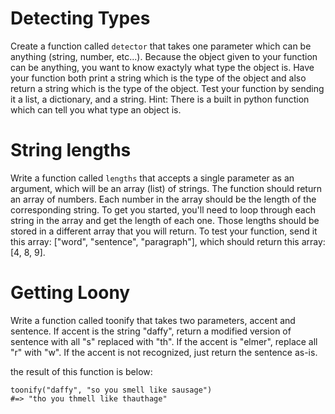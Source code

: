 # Detecting Types

Create a function called `detector` that takes one parameter which can be anything (string, number, etc...).  Because the object given to your function can be anything, you want to know exactyly what type the object is.  Have your function both print a string which is the type of the object and also return a string which is the type of the object.  Test your function by sending it a list, a dictionary, and a string.  Hint: There is a built in python function which can tell you what type an object is.

# String lengths

Write a function called `lengths` that accepts a single parameter as an argument, which will be an array (list) of strings. The function should return an array of numbers. Each number in the array should be the length of the corresponding string. To get you started, you'll need to loop through each string in the array and get the length of each one. Those lengths should be stored in a different array that you will return.  To test your function, send it this array: ["word", "sentence", "paragraph"], which should return this array: [4, 8, 9].

# Getting Loony

Write a function called toonify that takes two parameters, accent and sentence.
If accent is the string "daffy", return a modified version of sentence with all "s" replaced with "th".
If the accent is "elmer", replace all "r" with "w".
If the accent is not recognized, just return the sentence as-is.

the result of this function is below:
```
toonify("daffy", "so you smell like sausage")
#=> "tho you thmell like thauthage"
```
